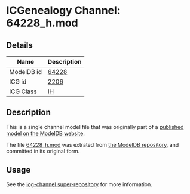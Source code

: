 # ICGenealogy Channel: 64228\_h.mod

## Details

Name | Description
---- | -----------
ModelDB id | [64228](http://senselab.med.yale.edu/ModelDB/ShowModel.cshtml?model=64228)
ICG id | [2206](http://icg.neurotheory.ox.ac.uk/channels/4/2206)
ICG Class | [IH](http://icg.neurotheory.ox.ac.uk/channels/4)

## Description

This is a single channel model file that was originally part of a [published model on the ModelDB website](http://senselab.med.yale.edu/mModelDB/ShowModel.cshtml?model=64228).

The file [64228\_h.mod](64228_h.mod) was extrated from [the ModelDB repository](http://senselab.med.yale.edu/ModelDB/ShowModel.cshtml?model=64228), and committed in its original form.

## Usage

See the [icg-channel super-repository](https://github.com/icgenealogy/icg-channels) for more information.